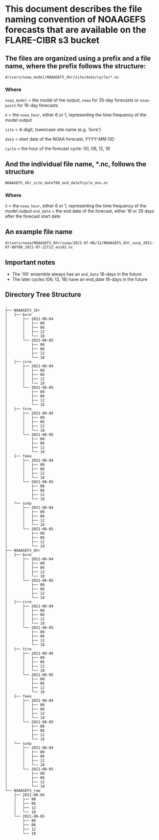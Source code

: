# This document describes the file naming convention of NOAAGEFS forecasts that are available on the FLARE-CIBR s3 bucket

## The files are organized using a prefix and a file name, where the prefix follows the structure:

`drivers/noaa_model/NOAAGEFS_Xhr/site/date/cycle/*.nc`

### Where


`noaa_model` = the model of the output, `noaa` for 35-day forecasts or `noaa-point` for 16-day forecasts

`X` = the `noaa_hour`, either 6 or 1, representing the time frequency of the model output

`site` = 4-digit, lowercase site name (e.g. 'bvre')

`date` = start date of the NOAA forecast, YYYY-MM-DD 

`cycle` = the hour of the forecast cycle: 00, 06, 12, 18


## And the individual file name, *.nc, follows the structure
`NOAAGEFS_Xhr_site_dateT00_end_dateTcycle_ens.nc`
### Where
`X` = the `noaa_hour`, either 6 or 1, representing the time frequency of the model output
`end_date` = the end date of the forecast, either 16 or 35 days after the forecast start date


## An example file name
`drivers/noaa/NOAAGEFS_6hr/sunp/2021-07-06/12/NOAAGEFS_6hr_sunp_2021-07-06T00_2021-07-22T12_ens02.nc`

## Important notes
* The '00' ensemble always has an `end_date` 16-days in the future
* The later cycles (06, 12, 18) have an end_date 16-days in the future

## Directory Tree Structure

```
.
├── NOAAGEFS_1hr
│   ├── bvre
│       ├── 2021-08-04
│       │   ├── 00
│       │   ├── 06
│       │   ├── 12
│       │   └── 18
│       └── 2021-08-05
│           ├── 00
│           ├── 06
│           ├── 12
│           └── 18
│   ├── ccre
│       ├── 2021-08-04
│       │   ├── 00
│       │   ├── 06
│       │   ├── 12
│       │   └── 18
│       └── 2021-08-05
│           ├── 00
│           ├── 06
│           ├── 12
│           └── 18
│   ├── fcre
│       ├── 2021-08-04
│       │   ├── 00
│       │   ├── 06
│       │   ├── 12
│       │   └── 18
│       └── 2021-08-05
│           ├── 00
│           ├── 06
│           ├── 12
│           └── 18
│   ├── feea
│       ├── 2021-08-04
│       │   ├── 00
│       │   ├── 06
│       │   ├── 12
│       │   └── 18
│       └── 2021-08-05
│           ├── 00
│           ├── 06
│           ├── 12
│           └── 18
│   └── sunp
│       ├── 2021-08-04
│       │   ├── 00
│       │   ├── 06
│       │   ├── 12
│       │   └── 18
│       └── 2021-08-05
│           ├── 00
│           ├── 06
│           ├── 12
│           └── 18
├── NOAAGEFS_6hr
│   ├── bvre
│       ├── 2021-08-04
│       │   ├── 00
│       │   ├── 06
│       │   ├── 12
│       │   └── 18
│       └── 2021-08-05
│           ├── 00
│           ├── 06
│           ├── 12
│           └── 18
│   ├── ccre
│       ├── 2021-08-04
│       │   ├── 00
│       │   ├── 06
│       │   ├── 12
│       │   └── 18
│       └── 2021-08-05
│           ├── 00
│           ├── 06
│           ├── 12
│           └── 18
│   ├── fcre
│       ├── 2021-08-04
│       │   ├── 00
│       │   ├── 06
│       │   ├── 12
│       │   └── 18
│       └── 2021-08-05
│           ├── 00
│           ├── 06
│           ├── 12
│           └── 18
│   ├── feea
│       ├── 2021-08-04
│       │   ├── 00
│       │   ├── 06
│       │   ├── 12
│       │   └── 18
│       └── 2021-08-05
│           ├── 00
│           ├── 06
│           ├── 12
│           └── 18
│   └── sunp
│       ├── 2021-08-04
│       │   ├── 00
│       │   ├── 06
│       │   ├── 12
│       │   └── 18
│       └── 2021-08-05
│           ├── 00
│           ├── 06
│           ├── 12
│           └── 18
└── NOAAGEFS_raw
    ├── 2021-08-04
    │   ├── 00
    │   ├── 06
    │   ├── 12
    │   └── 18
    └── 2021-08-05
        ├── 00
        ├── 06
        ├── 12
        └── 18
```